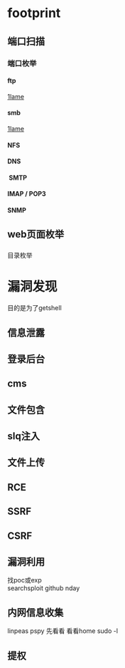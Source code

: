 # footprint

## 端口扫描

### 端口枚举

#### ftp

[1lame](1lame.md)
#### smb
[1lame](1lame.md)

#### NFS
#### DNS
####  SMTP
#### IMAP / POP3

#### SNMP



## web页面枚举
### 

目录枚举



# 漏洞发现
目的是为了getshell

## 信息泄露
## 登录后台

## cms
## 文件包含
## slq注入
## 文件上传
## RCE

## SSRF
## CSRF


## 漏洞利用

找poc或exp  
searchsploit github nday


## 内网信息收集
linpeas pspy 先看看
看看home sudo -l

## 提权

